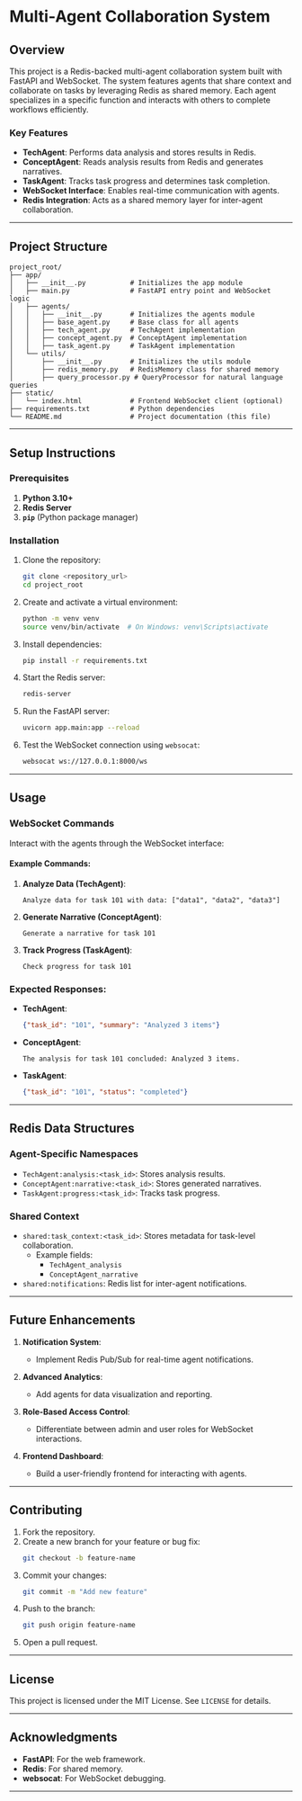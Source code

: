 # Multi-Agent Collaboration System

## Overview
This project is a Redis-backed multi-agent collaboration system built with FastAPI and WebSocket. The system features agents that share context and collaborate on tasks by leveraging Redis as shared memory. Each agent specializes in a specific function and interacts with others to complete workflows efficiently.

### Key Features
- **TechAgent**: Performs data analysis and stores results in Redis.
- **ConceptAgent**: Reads analysis results from Redis and generates narratives.
- **TaskAgent**: Tracks task progress and determines task completion.
- **WebSocket Interface**: Enables real-time communication with agents.
- **Redis Integration**: Acts as a shared memory layer for inter-agent collaboration.

---

## Project Structure

```
project_root/
├── app/
│   ├── __init__.py           # Initializes the app module
│   ├── main.py               # FastAPI entry point and WebSocket logic
│   ├── agents/
│   │   ├── __init__.py       # Initializes the agents module
│   │   ├── base_agent.py     # Base class for all agents
│   │   ├── tech_agent.py     # TechAgent implementation
│   │   ├── concept_agent.py  # ConceptAgent implementation
│   │   ├── task_agent.py     # TaskAgent implementation
│   └── utils/
│       ├── __init__.py       # Initializes the utils module
│       ├── redis_memory.py   # RedisMemory class for shared memory
│       ├── query_processor.py # QueryProcessor for natural language queries
├── static/
│   └── index.html            # Frontend WebSocket client (optional)
├── requirements.txt          # Python dependencies
└── README.md                 # Project documentation (this file)
```

---

## Setup Instructions

### Prerequisites
1. **Python 3.10+**
2. **Redis Server**
3. **`pip`** (Python package manager)

### Installation
1. Clone the repository:
   ```bash
   git clone <repository_url>
   cd project_root
   ```

2. Create and activate a virtual environment:
   ```bash
   python -m venv venv
   source venv/bin/activate  # On Windows: venv\Scripts\activate
   ```

3. Install dependencies:
   ```bash
   pip install -r requirements.txt
   ```

4. Start the Redis server:
   ```bash
   redis-server
   ```

5. Run the FastAPI server:
   ```bash
   uvicorn app.main:app --reload
   ```

6. Test the WebSocket connection using `websocat`:
   ```bash
   websocat ws://127.0.0.1:8000/ws
   ```

---

## Usage

### WebSocket Commands
Interact with the agents through the WebSocket interface:

#### Example Commands:
1. **Analyze Data (TechAgent)**:
   ```
   Analyze data for task 101 with data: ["data1", "data2", "data3"]
   ```

2. **Generate Narrative (ConceptAgent)**:
   ```
   Generate a narrative for task 101
   ```

3. **Track Progress (TaskAgent)**:
   ```
   Check progress for task 101
   ```

### Expected Responses:
- **TechAgent**:
  ```json
  {"task_id": "101", "summary": "Analyzed 3 items"}
  ```

- **ConceptAgent**:
  ```
  The analysis for task 101 concluded: Analyzed 3 items.
  ```

- **TaskAgent**:
  ```json
  {"task_id": "101", "status": "completed"}
  ```

---

## Redis Data Structures

### Agent-Specific Namespaces
- `TechAgent:analysis:<task_id>`: Stores analysis results.
- `ConceptAgent:narrative:<task_id>`: Stores generated narratives.
- `TaskAgent:progress:<task_id>`: Tracks task progress.

### Shared Context
- `shared:task_context:<task_id>`: Stores metadata for task-level collaboration.
  - Example fields:
    - `TechAgent_analysis`
    - `ConceptAgent_narrative`
- `shared:notifications`: Redis list for inter-agent notifications.

---

## Future Enhancements

1. **Notification System**:
   - Implement Redis Pub/Sub for real-time agent notifications.

2. **Advanced Analytics**:
   - Add agents for data visualization and reporting.

3. **Role-Based Access Control**:
   - Differentiate between admin and user roles for WebSocket interactions.

4. **Frontend Dashboard**:
   - Build a user-friendly frontend for interacting with agents.

---

## Contributing

1. Fork the repository.
2. Create a new branch for your feature or bug fix:
   ```bash
   git checkout -b feature-name
   ```
3. Commit your changes:
   ```bash
   git commit -m "Add new feature"
   ```
4. Push to the branch:
   ```bash
   git push origin feature-name
   ```
5. Open a pull request.

---

## License
This project is licensed under the MIT License. See `LICENSE` for details.

---

## Acknowledgments
- **FastAPI**: For the web framework.
- **Redis**: For shared memory.
- **websocat**: For WebSocket debugging.

---
